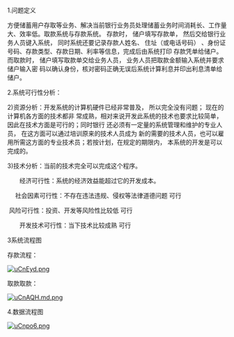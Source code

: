 1.问题定义

 方便储蓄用户存取等业务、解决当前银行业务员处理储蓄业务时间消耗长、工作量大、效率低。取款系统与存款系统。 存款时， 储户填写存款单， 然后交给银行业务人员键入系统， 同时系统还要记录存款人姓名、 住址（或电话号码） 、身份证号码、存款类型、存款日期、利率等信息，完成后由系统打印 存款凭单给储户。 而取款时， 储户填写取款单交给业务人员， 业务人员把取款金额输入系统并要求储户输入密 码以确认身份，核对密码正确无误后系统计算利息并印出利息清单给储户。

2.系统可行性分析：

2)资源分析：开发系统的计算机硬件已经非常普及， 所以完全没有问题； 现在的计算机各方面的技术都非 常成熟，相对来说开发此系统的技术也要求比较简单，因此在技术方面是可行的；同时银行 还必须有一定量的系统管理和维护的专业人员， 在这方面可以通过培训原来的技术人员成为 新的需要的技术人员，也可以雇用所需这方面的专业技术员；若按计划，在规定的期限内， 本系统的开发是可以完成的。

3)技术分析：当前的技术完全可以完成这个程序。

　　经济可行性：系统的经济效益能超过它的开发成本。

　   社会因素可行性：不存在违法违规、侵权等法律道德问题 可行

​      风险可行性：投资、开发等风险性比较低  可行

　　开发技术可行性：当下技术比较成熟 可行

3系统流程图

存款流程：

[![uCnEyd.png](https://s2.ax1x.com/2019/09/22/uCnEyd.png)](https://imgchr.com/i/uCnEyd)

取款取款：

[![uCnAQH.md.png](https://s2.ax1x.com/2019/09/22/uCnAQH.md.png)](https://imgchr.com/i/uCnAQH)

4.数据流程图

[![uCnpo6.png](https://s2.ax1x.com/2019/09/22/uCnpo6.png)](https://imgchr.com/i/uCnpo6)